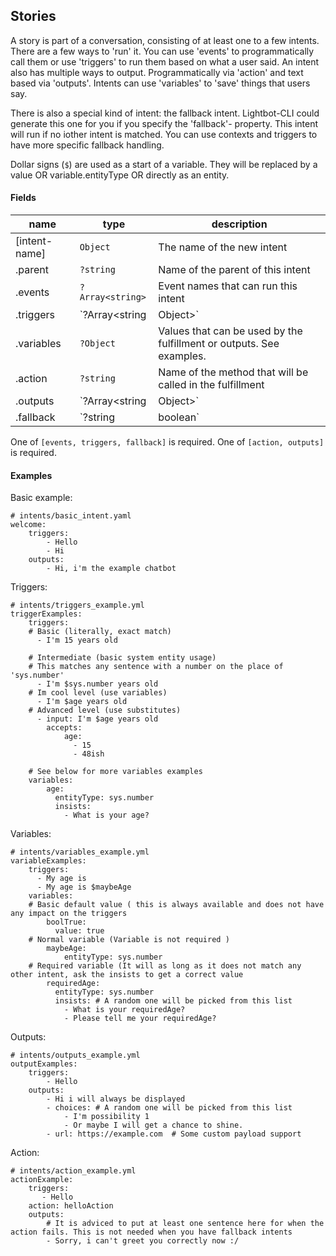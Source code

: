 ## Stories

A story is part of a conversation, consisting of at least one to a few intents. There are
a few ways to 'run' it. You can use 'events' to programmatically call them or use
'triggers' to run them based on what a user said. An intent also has multiple ways to
output. Programmatically via 'action' and text based via 'outputs'. Intents can use
'variables' to 'save' things that users say.

There is also a special kind of intent: the fallback intent. Lightbot-CLI could generate
this one for you if you specify the 'fallback'- property. This intent will run if no
iother intent is matched. You can use contexts and triggers to have more specific fallback
handling.

Dollar signs (`$`) are used as a start of a variable. They will be replaced by a value OR
variable.entityType OR directly as an entity.

#### Fields

| name          | type                    | description                                                                            |
| ------------- | ----------------------- | -------------------------------------------------------------------------------------- |
| [intent-name] | `Object`                | The name of the new intent                                                             |
| .parent       | `?string`               | Name of the parent of this intent                                                      |
| .events       | `?Array<string>`        | Event names that can run this intent                                                   |
| .triggers     | `?Array<string|Object>` | Things that users can say to run this intent. See examples                             |
| .variables    | `?Object`               | Values that can be used by the fulfillment or outputs. See examples.                   |
| .action       | `?string`               | Name of the method that will be called in the fulfillment                              |
| .outputs      | `?Array<string|Object>` | A list of outputs that this intent will return.                                        |
| .fallback     | `?string|boolean`       | If string, a fallback will be generated, if boolean: this intent is a fallback intent. |

One of `[events, triggers, fallback]` is required. One of `[action, outputs]` is required.

#### Examples

Basic example:

```YML
# intents/basic_intent.yaml
welcome:
    triggers:
        - Hello
        - Hi
    outputs:
        - Hi, i'm the example chatbot
```

Triggers:

```YML
# intents/triggers_example.yml
triggerExamples:
    triggers:
    # Basic (literally, exact match)
      - I'm 15 years old

    # Intermediate (basic system entity usage)
    # This matches any sentence with a number on the place of 'sys.number'
      - I'm $sys.number years old
    # Im cool level (use variables)
      - I'm $age years old
    # Advanced level (use substitutes)
      - input: I'm $age years old
        accepts:
            age:
              - 15
              - 48ish

    # See below for more variables examples
    variables:
        age:
          entityType: sys.number
          insists:
            - What is your age?
```

Variables:

```YML
# intents/variables_example.yml
variableExamples:
    triggers:
      - My age is
      - My age is $maybeAge
    variables:
    # Basic default value ( this is always available and does not have any impact on the triggers
        boolTrue:
          value: true
    # Normal variable (Variable is not required )
        maybeAge:
            entityType: sys.number
    # Required variable (It will as long as it does not match any other intent, ask the insists to get a correct value
        requiredAge:
          entityType: sys.number
          insists: # A random one will be picked from this list
            - What is your requiredAge?
            - Please tell me your requiredAge?

```

Outputs:

```YML
# intents/outputs_example.yml
outputExamples:
    triggers:
        - Hello
    outputs:
        - Hi i will always be displayed
        - choices: # A random one will be picked from this list
            - I'm possibility 1
            - Or maybe I will get a chance to shine.
        - url: https://example.com  # Some custom payload support
```

Action:

```YML
# intents/action_example.yml
actionExample:
    triggers:
       - Hello
    action: helloAction
    outputs:
        # It is adviced to put at least one sentence here for when the action fails. This is not needed when you have fallback intents
        - Sorry, i can't greet you correctly now :/
```
